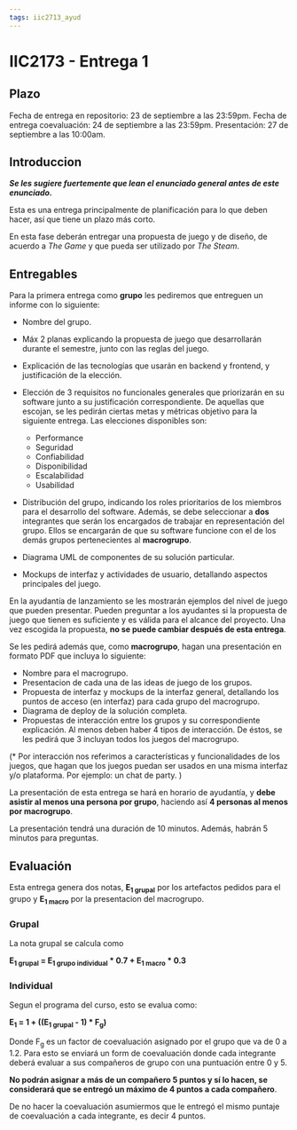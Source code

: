 ```yaml
---
tags: iic2713_ayud
---
```


# IIC2173 - Entrega 1

## Plazo

Fecha de entrega en repositorio: 23 de septiembre a las 23:59pm.
Fecha de entrega coevaluación: 24 de septiembre a las 23:59pm.
Presentación: 27 de septiembre a las 10:00am.

## Introduccion

***Se les sugiere fuertemente que lean el enunciado general antes de este enunciado.***

Esta es una entrega principalmente de planificación para lo que deben hacer, así que tiene un plazo más corto. 

En esta fase deberán entregar una propuesta de juego y de diseño, de acuerdo a *The Game* y que pueda ser utilizado por *The Steam*.

## Entregables

Para la primera entrega como **grupo** les pediremos que entreguen un informe con lo siguiente:

* Nombre del grupo.
* Máx 2 planas explicando la propuesta de juego que desarrollarán durante el semestre, junto con las reglas del juego.
* Explicación de las tecnologías que usarán en backend y frontend, y justificación de la elección.
* Elección de 3 requisitos no funcionales generales que priorizarán en su software junto a su justificación correspondiente. De aquellas que escojan, se les pedirán ciertas metas y métricas objetivo para la siguiente entrega. Las elecciones disponibles son:
    * Performance
    * Seguridad
    * Confiabilidad
    * Disponibilidad
    * Escalabilidad
    * Usabilidad

* Distribución del grupo, indicando los roles prioritarios de los miembros para el desarrollo del software. Además, se debe seleccionar a **dos** integrantes que serán los encargados de trabajar en representación del grupo. Ellos se encargarán de que su software funcione con el de los demás grupos pertenecientes al **macrogrupo**.
* Diagrama UML de componentes de su solución particular.
* Mockups de interfaz y actividades de usuario, detallando aspectos principales del juego. 

En la ayudantía de lanzamiento se les mostrarán ejemplos del nivel de juego que pueden presentar. Pueden preguntar a los ayudantes si la propuesta de juego que tienen es suficiente y es válida para el alcance del proyecto. Una vez escogida la propuesta, **no se puede cambiar después de esta entrega**.

Se les pedirá además que, como **macrogrupo**, hagan una presentación en formato PDF que incluya lo siguiente: 

* Nombre para el macrogrupo.
* Presentacion de cada una de las ideas de juego de los grupos.
* Propuesta de interfaz y mockups de la interfaz general, detallando los puntos de acceso (en interfaz) para cada grupo del macrogrupo.
* Diagrama de deploy de la solución completa.
* Propuestas de interacción entre los grupos y su correspondiente explicación. Al menos deben haber 4 tipos de interacción. De éstos, se les pedirá que 3 incluyan todos los juegos del macrogrupo.


(* Por interacción nos referimos a características y funcionalidades de los juegos, que hagan que los juegos puedan ser usados en una misma interfaz y/o plataforma. Por ejemplo: un chat de party. )

La presentación de esta entrega se hará en horario de ayudantía, y **debe asistir al menos una persona por grupo**, haciendo así **4 personas al menos por macrogrupo**.

La presentación tendrá una duración de 10 minutos. Además, habrán 5 minutos para preguntas.

## Evaluación

Esta entrega genera dos notas, **E<sub>1 grupal</sub>** por los artefactos pedidos para el grupo y **E<sub>1 macro</sub>** por la presentacion del macrogrupo.

### Grupal

La nota grupal se calcula como 

**E<sub>1 grupal</sub> = E<sub>1 grupo individual</sub> * 0.7 + E<sub>1 macro</sub> * 0.3**

### Individual

Segun el programa del curso, esto se evalua como:

**E<sub>1</sub> = 1 + ((E<sub>1 grupal</sub> - 1) * F<sub>g</sub>)**			

Donde F<sub>g</sub> es un factor de coevaluación asignado por el grupo que va de 0 a 1.2. Para esto se enviará un form de coevaluación donde cada integrante deberá evaluar a sus compañeros de grupo con una puntuación entre 0 y 5. 

**No podrán asignar a más de un compañero 5 puntos y sí lo hacen, se considerará que se entregó un máximo de 4 puntos a cada compañero**.

De no hacer la coevaluación asumiermos que le entregó el mismo puntaje de coevaluación a cada integrante, es decir 4 puntos.

<!---
El no hacer la coevaluación implica un **descuento de 1 punto** en la nota individual, y asumiermos que le entregó el mismo puntaje de coevaluación a cada integrante, es decir 4 puntos.

Donde F<sub>g</sub> es un factor de coevaluación asignado por el grupo que va de 0 a 1.2. Para esto se enviará un form de coevaluación donde cada integrante deberá evaluar a sus compañeros de grupo con una puntuación entre 0 y 6. 

**No podran asignar a más de un compañero 6 puntos y si lo hacen, alguien tiene que tener 4 puntos o menos**

De romper esta regla, tendran un **descuento de 1 punto** en su nota individual por la entrega

El no hacer la coevaluación implica un **descuento de 1 punto** en la nota individual, y asumiermos que le entregó el mismo puntaje de coevaluación a cada integrante, es decir 4 puntos.
--->
